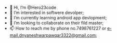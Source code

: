 - 👋 Hi, I’m @Hero23code
- 👀 I’m interested in softwere devolper;
- 🌱 I’m currently learning android app devlopment;
- 💞️ I’m looking to collaborate on their fild master;
- 📫 How to reach me by phone no.7498761227 or e-mail.dnyaneshwarpawqar3322@gmail.com;
<!---
Hero23code/Hero23code is a ✨ special ✨ repository because its `README.md` (this file) appears on your GitHub profile.
You can click the Preview link to take a look at your changes.
--->

